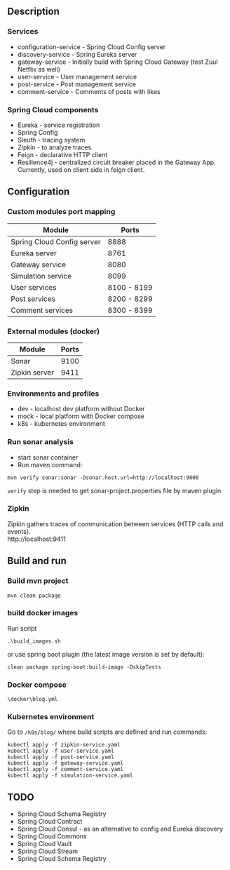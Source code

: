 ## Description
### Services
- configuration-service - Spring Cloud Config server
- discovery-service - Spring Eureka server
- gateway-service - Initially build with Spring Cloud Gateway (test Zuul Netflix as well)
- user-service - User management service
- post-service - Post management service
- comment-service - Comments of posts with likes

### Spring Cloud components
- Eureka - service registration
- Spring Config
- Sleuth - tracing system
- Zipkin - to analyze traces
- Feign - declarative HTTP client
- Resilience4j - centralized circuit breaker placed in the Gateway App. Currently, used on client side in feign client.

## Configuration
### Custom modules port mapping
|Module|Ports|
|------|-----|
|Spring Cloud Config server|8888|
|Eureka server|8761|
|Gateway service|8080|
|Simulation service|8099|
|User services|8100 - 8199|
|Post services|8200 - 8299|
|Comment services|8300 - 8399|

### External modules (docker)
|Module|Ports|
|------|-----|
|Sonar|9100|
|Zipkin server|9411|

### Environments and profiles
- dev - localhost dev platform without Docker
- mock - local platform with Docker compose
- k8s - kubernetes environment

### Run sonar analysis
- start sonar container
- Run maven command:
```
mvn verify sonar:sonar -Dsonar.host.url=http://localhost:9000
```
`verify` step is needed to get sonar-project.properties file by maven plugin

### Zipkin
Zipkin gathers traces of communication between services (HTTP calls and events).<br />
http://localhost:9411

## Build and run
### Build mvn project
```
mvn clean package
```

### build docker images
Run script <br />
```
.\build_images.sh
```

or use spring boot plugin (the latest image version is set by default): <br />
```
clean package spring-boot:build-image -DskipTests
```

### Docker compose
```
\docker\blog.yml
```

### Kubernetes environment
Go to `/k8s/blog/` where build scripts are defined and run commands: <br />
```
kubectl apply -f zipkin-service.yaml
kubectl apply -f user-service.yaml
kubectl apply -f post-service.yaml
kubectl apply -f gateway-service.yaml
kubectl apply -f comment-service.yaml
kubectl apply -f simulation-service.yaml
```

## TODO
- Spring Cloud Schema Registry
- Spring Cloud Contract
- Spring Cloud Consul - as an alternative to config and Eureka discovery
- Spring Cloud Commons
- Spring Cloud Vault
- Spring Cloud Stream
- Spring Cloud Schema Registry
